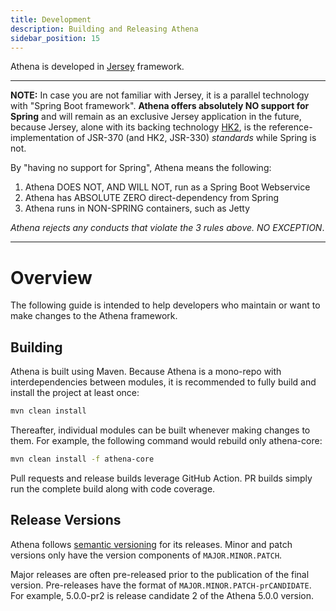 ```yaml
---
title: Development
description: Building and Releasing Athena
sidebar_position: 15
---
```


Athena is developed in [Jersey](https://eclipse-ee4j.github.io/jersey/) framework.

---

**NOTE:** In case you are not familiar with Jersey, it is a parallel technology with "Spring Boot framework". **Athena
offers absolutely NO support for Spring** and will remain as an exclusive Jersey application in the future, because
Jersey, alone with its backing technology [HK2](https://javaee.github.io/hk2/), is the reference-implementation of
JSR-370 (and HK2, JSR-330) _standards_ while Spring is not.

By "having no support for Spring", Athena means the following:

1. Athena DOES NOT, AND WILL NOT, run as a Spring Boot Webservice
2. Athena has ABSOLUTE ZERO direct-dependency from Spring
3. Athena runs in NON-SPRING containers, such as Jetty

_Athena rejects any conducts that violate the 3 rules above. NO EXCEPTION_.

---

Overview
========

The following guide is intended to help developers who maintain or want to make changes to the Athena framework.

Building
--------

Athena is built using Maven. Because Athena is a mono-repo with interdependencies between modules, it is recommended to
fully build and install the project at least once:

```bash
mvn clean install
```

Thereafter, individual modules can be built whenever making changes to them. For example, the following command would
rebuild only athena-core:

```bash
mvn clean install -f athena-core
```

Pull requests and release builds leverage GitHub Action. PR builds simply run the complete build along with code
coverage.

Release Versions
----------------

Athena follows [semantic versioning](https://semver.org/) for its releases. Minor and patch versions only have the
version components of `MAJOR.MINOR.PATCH`.

Major releases are often pre-released prior to the publication of the final version.  Pre-releases have the format of
`MAJOR.MINOR.PATCH-prCANDIDATE`.  For example, 5.0.0-pr2 is release candidate 2 of the Athena 5.0.0 version.
